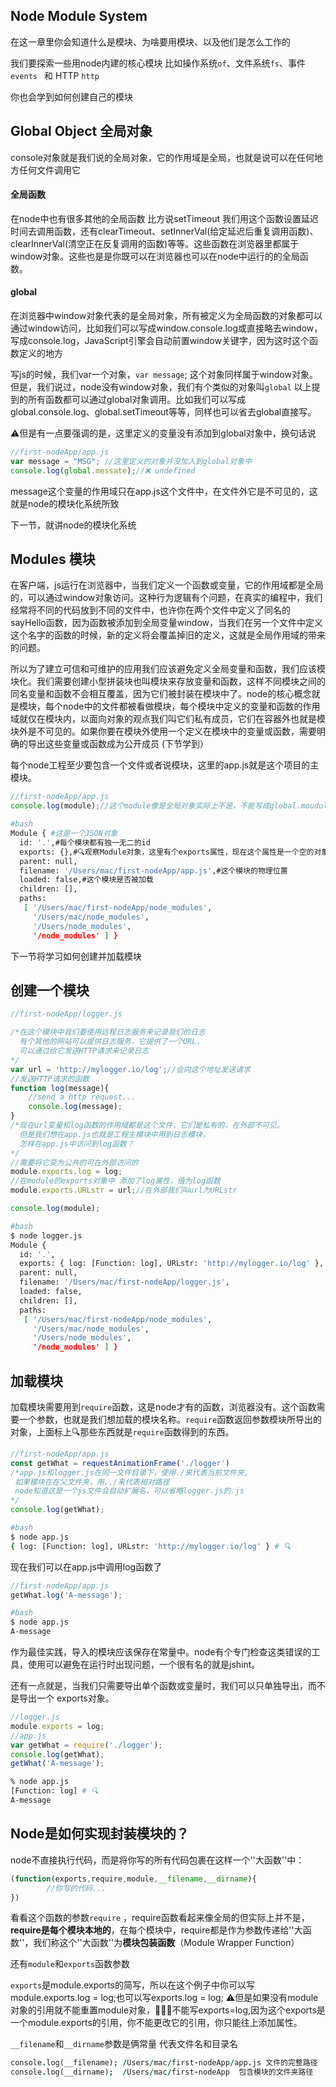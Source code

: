 ## Node Module System

在这一章里你会知道什么是模块、为啥要用模块、以及他们是怎么工作的

我们要探索一些用node内建的核心模块 比如操作系统`of`、文件系统`fs`、事件`events `  和 HTTP `http`

你也会学到如何创建自己的模块

## Global Object 全局对象

console对象就是我们说的全局对象，它的作用域是全局，也就是说可以在任何地方任何文件调用它

#### 全局函数

在node中也有很多其他的全局函数 比方说setTimeout 我们用这个函数设置延迟时间去调用函数，还有clearTimeout、setInnerVal(给定延迟后重复调用函数)、clearInnerVal(清空正在反复调用的函数)等等。这些函数在浏览器里都属于window对象。这些也是是你既可以在浏览器也可以在node中运行的的全局函数。

#### global

在浏览器中window对象代表的是全局对象，所有被定义为全局函数的对象都可以通过window访问，比如我们可以写成window.console.log或直接略去window，写成console.log，JavaScript引擎会自动前置window关键字，因为这时这个函数定义的地方

写js的时候，我们var一个对象，`var message`; 这个对象同样属于window对象。但是，我们说过，node没有window对象，我们有个类似的对象叫`global`  以上提到的所有函数都可以通过global对象调用。比如我们可以写成global.console.log、global.setTimeout等等，同样也可以省去global直接写。

⚠️但是有一点要强调的是，这里定义的变量没有添加到global对象中，换句话说

```js
//first-nodeApp/app.js
var message = "MSG"; //这里定义的对象并没加入到global对象中
console.log(global.messate);//❌ undefined 
```

message这个变量的作用域只在app.js这个文件中，在文件外它是不可见的，这就是node的模块化系统所致

下一节，就讲node的模块化系统

## Modules 模块

在客户端，js运行在浏览器中，当我们定义一个函数或变量，它的作用域都是全局的，可以通过window对象访问。这种行为逻辑有个问题，在真实的编程中，我们经常将不同的代码放到不同的文件中，也许你在两个文件中定义了同名的sayHello函数，因为函数被添加到全局变量window，当我们在另一个文件中定义这个名字的函数的时候，新的定义将会覆盖掉旧的定义，这就是全局作用域的带来的问题。

所以为了建立可信和可维护的应用我们应该避免定义全局变量和函数，我们应该模块化。我们需要创建小型拼装块也叫模块来存放变量和函数，这样不同模块之间的同名变量和函数不会相互覆盖，因为它们被封装在模块中了。node的核心概念就是模块，每个node中的文件都被看做模块，每个模块中定义的变量和函数的作用域就仅在模块内，以面向对象的观点我们叫它们私有成员，它们在容器外也就是模块外是不可见的。如果你要在模块外使用一个定义在模块中的变量或函数，需要明确的导出这些变量或函数成为公开成员 (下节学到）

每个node工程至少要包含一个文件或者说模块，这里的app.js就是这个项目的主模块。

```js
//first-nodeApp/app.js
console.log(module);//这个module像是全局对象实际上不是，不能写成global.moudule
```

```bash
#bash
Module { #这是一个JSON对象
  id: '.',#每个模块都有独一无二的id
  exports: {},#🔍观察Module对象，这里有个exports属性，现在这个属性是一个空的对象，所有添加到这个对象的属性将可以在外部访问
  parent: null,
  filename: '/Users/mac/first-nodeApp/app.js',#这个模块的物理位置
  loaded: false,#这个模块是否被加载
  children: [],
  paths:
   [ '/Users/mac/first-nodeApp/node_modules',
     '/Users/mac/node_modules',
     '/Users/node_modules',
     '/node_modules' ] }
```

下一节将学习如何创建并加载模块

## 创建一个模块

```js
//first-nodeApp/logger.js

/*在这个模块中我们要使用远程日志服务来记录我们的日志 
  有个其他的网站可以提供日志服务，它提供了一个URL，
  可以通过给它发送HTTP请求来记录日志
*/
var url = 'http://mylogger.io/log';//会向这个地址发送请求
//发送HTTP请求的函数
function log(message){
    //send a http request...
    console.log(message);
}
/*现在url变量和log函数的作用域都是这个文件，它们是私有的，在外部不可见。
  但是我们想在app.js也就是工程主模块中用到日志模块，
  怎样在app.js中访问到log函数？     
*/
//需要将它变为公共的可在外部访问的
module.exports.log = log;
//在module的exports对象中 添加了log属性，值为log函数
module.exports.URLstr = url;//在外部我们叫url为URLstr

console.log(module);
```

```bash
#bash
$ node logger.js
Module {
  id: '.',
  exports: { log: [Function: log], URLstr: 'http://mylogger.io/log' }, # 🔍
  parent: null,
  filename: '/Users/mac/first-nodeApp/logger.js',
  loaded: false,
  children: [],
  paths:
   [ '/Users/mac/first-nodeApp/node_modules',
     '/Users/mac/node_modules',
     '/Users/node_modules',
     '/node_modules' ] }

```

## 加载模块

加载模块需要用到`require`函数，这是node才有的函数，浏览器没有。这个函数需要一个参数，也就是我们想加载的模块名称。`require`函数返回参数模块所导出的对象，上面标上🔍那些东西就是`require`函数得到的东西。

```js
//first-nodeApp/app.js
const getWhat = requestAnimationFrame('./logger')
/*app.js和logger.js在同一文件目录下，使用./来代表当前文件夹,
 如果模块在在父文件夹，用../来代表相对路径
 node知道这是一个js文件会自动扩展名，可以省略logger.js的.js
*/
console.log(getWhat);
```

```bash
#bash
$ node app.js
{ log: [Function: log], URLstr: 'http://mylogger.io/log' } # 🔍

```

现在我们可以在app.js中调用log函数了

```js
//first-nodeApp/app.js
getWhat.log('A-message');

```

```bash
#bash
$ node app.js
A-message
```

作为最佳实践，导入的模块应该保存在常量中。node有个专门检查这类错误的工具，使用可以避免在运行时出现问题，一个很有名的就是jshint。

还有一点就是，当我们只需要导出单个函数或变量时，我们可以只单独导出，而不是导出一个 exports对象。

```js
//logger.js
module.exports = log; 
//app.js
var getWhat = require('./logger');
console.log(getWhat);
getWhat('A-message');
```

```bash
% node app.js
[Function: log] # 🔍
A-message
```

## Node是如何实现封装模块的？

node不直接执行代码，而是将你写的所有代码包裹在这样一个''大函数''中：

```js
(function(exports,require,module,__filename,__dirname){
		//你写的代码...
})
```

看看这个函数的参数`require` ，require函数看起来像全局的但实际上并不是，**require是每个模块本地的**，在每个模块中，require都是作为参数传递给''大函数''，我们称这个''大函数''为**模块包装函数**（Module Wrapper Function）

还有`module`和`exports`函数参数

`exports`是module.exports的简写，所以在这个例子中你可以写module.exports.log = log;也可以写exports.log = log; ⚠️但是如果没有module对象的引用就不能重置module对象，🙅🏻‍♀️不能写exports=log,因为这个exports是一个module.exports的引用，你不能更改它的引用，你只能往上添加属性。

`__filename`和`__dirname`参数是俩常量 代表文件名和目录名

```j
console.log(__filename); /Users/mac/first-nodeApp/app.js 文件的完整路径
console.log(__dirname);  /Users/mac/first-nodeApp  包含模块的文件夹路径
```

